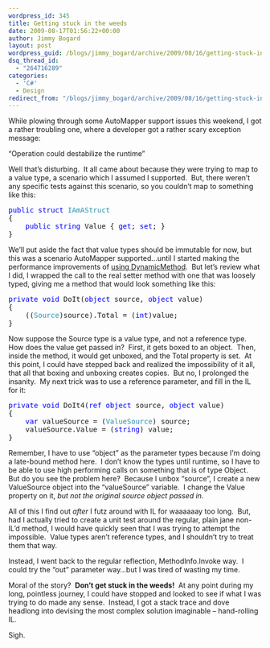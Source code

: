 ```yaml
---
wordpress_id: 345
title: Getting stuck in the weeds
date: 2009-08-17T01:56:22+00:00
author: Jimmy Bogard
layout: post
wordpress_guid: /blogs/jimmy_bogard/archive/2009/08/16/getting-stuck-in-the-weeds.aspx
dsq_thread_id:
  - "264716289"
categories:
  - 'C#'
  - Design
redirect_from: "/blogs/jimmy_bogard/archive/2009/08/16/getting-stuck-in-the-weeds.aspx/"
---
```

While plowing through some AutoMapper support issues this weekend, I got a rather troubling one, where a developer got a rather scary exception message:

“Operation could destabilize the runtime”

Well that’s disturbing.&#160; It all came about because they were trying to map to a value type, a scenario which I assumed I supported.&#160; But, there weren’t any specific tests against this scenario, so you couldn’t map to something like this:

<pre><span style="color: blue">public struct </span><span style="color: #2b91af">IAmAStruct
</span>{
    <span style="color: blue">public string </span>Value { <span style="color: blue">get</span>; <span style="color: blue">set</span>; }
}</pre>

[](http://11011.net/software/vspaste)

We’ll put aside the fact that value types should be immutable for now, but this was a scenario AutoMapper supported…until I started making the performance improvements of [using DynamicMethod](http://www.lostechies.com/blogs/jimmy_bogard/archive/2009/08/05/late-bound-invocations-with-dynamicmethod.aspx).&#160; But let’s review what I did, I wrapped the call to the real setter method with one that was loosely typed, giving me a method that would look something like this:

<pre><span style="color: blue">private void </span>DoIt(<span style="color: blue">object </span>source, <span style="color: blue">object </span>value)
{
    ((<span style="color: #2b91af">Source</span>)source).Total = (<span style="color: blue">int</span>)value;
}</pre>

[](http://11011.net/software/vspaste)

Now suppose the Source type is a value type, and not a reference type.&#160; How does the value get passed in?&#160; First, it gets boxed to an object.&#160; Then, inside the method, it would get unboxed, and the Total property is set.&#160; At this point, I could have stepped back and realized the impossibility of it all, that all that boxing and unboxing creates copies.&#160; But no, I prolonged the insanity.&#160; My next trick was to use a reference parameter, and fill in the IL for it:

<pre><span style="color: blue">private void </span>DoIt4(<span style="color: blue">ref object </span>source, <span style="color: blue">object </span>value)
{
    <span style="color: blue">var </span>valueSource = (<span style="color: #2b91af">ValueSource</span>) source;
    valueSource.Value = (<span style="color: blue">string</span>) value;
}</pre>

[](http://11011.net/software/vspaste)

Remember, I have to use “object” as the parameter types because I’m doing a late-bound method here.&#160; I don’t know the types until runtime, so I have to be able to use high performing calls on something that is of type Object.&#160; But do you see the problem here?&#160; Because I unbox “source”, I create a new ValueSource object into the “valueSource” variable.&#160; I change the Value property on it, _but not the original source object passed in_.

All of this I find out _after_ I futz around with IL for waaaaaay too long.&#160; But, had I actually tried to create a unit test around the regular, plain jane non-IL’d method, I would have quickly seen that I was trying to attempt the impossible.&#160; Value types aren’t reference types, and I shouldn’t try to treat them that way.

Instead, I went back to the regular reflection, MethodInfo.Invoke way.&#160; I could try the “out” parameter way…but I was tired of wasting my time.

Moral of the story?&#160; **Don’t get stuck in the weeds!**&#160; At any point during my long, pointless journey, I could have stopped and looked to see if what I was trying to do made any sense.&#160; Instead, I got a stack trace and dove headlong into devising the most complex solution imaginable – hand-rolling IL.

Sigh.